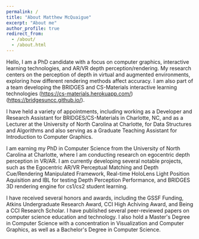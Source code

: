 ```yaml
---
permalink: /
title: "About Matthew McQuaigue"
excerpt: "About me"
author_profile: true
redirect_from: 
  - /about/
  - /about.html
---
```


Hello, I am a PhD candidate with a focus on computer graphics, interactive learning technologies, and AR/VR depth perception/rendering. My research centers on the perception of depth in virtual and augmented environments, exploring how different rendering methods affect accuracy. I am also part of a team developing the BRIDGES and CS-Materials interactive learning technologies (https://cs-materials.herokuapp.com/) (https://bridgesuncc.github.io/).

I have held a variety of appointments, including working as a Developer and Research Assistant for BRIDGES/CS-Materials in Charlotte, NC, and as a Lecturer at the University of North Carolina at Charlotte, for Data Structures and Algorithms and also serving as a Graduate Teaching Assistant for Introduction to Computer Graphics.

I am earning my PhD in Computer Science from the University of North Carolina at Charlotte, where I am conducting research on egocentric depth perception in VR/AR. I am currently developing several notable projects, such as the Egocentric AR/VR Perceptual Matching and Depth Cue/Rendering Manipulated Framework, Real-time HoloLens Light Position Aquisition and IBL for testing Depth Perception Performance, and BRIDGES 3D rendering engine for cs1/cs2 student learning. 

I have received several honors and awards, including the GSSF Funding, Atkins Undergraduate Research Award, CCI High Achiving Award, and Being a CCI Research Scholar. I have published several peer-reviewed papers on computer science education and technology.
I also hold a Master's Degree in Computer Science with a concentration in Visualization and Computer Graphics, as well as a Bachelor's Degree in Computer Science.

